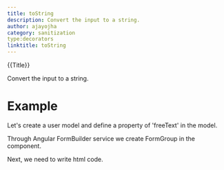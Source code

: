 ```yaml
---
title: toString
description: Convert the input to a string.
author: ajayojha
category: sanitization
type:decorators
linktitle: toString
---
```


<div class="title-bar top_title"><p>{{Title}}</p></div> <div class="title-bar"><p>Convert the input to a string.</p></div>

# Example  
Let's create a user model and define a property of 'freeText' in the model.
<div component="app-code" key="to-string-add-model"></div> 

Through Angular FormBuilder service we create FormGroup in the component.

<div component="app-code" key="to-string-add-component"></div> 
Next, we need to write html code.
<div component="app-code" key="to-string-add-html"></div> 
<div component="app-example-runner" ref-component="app-toString-add"></div>
